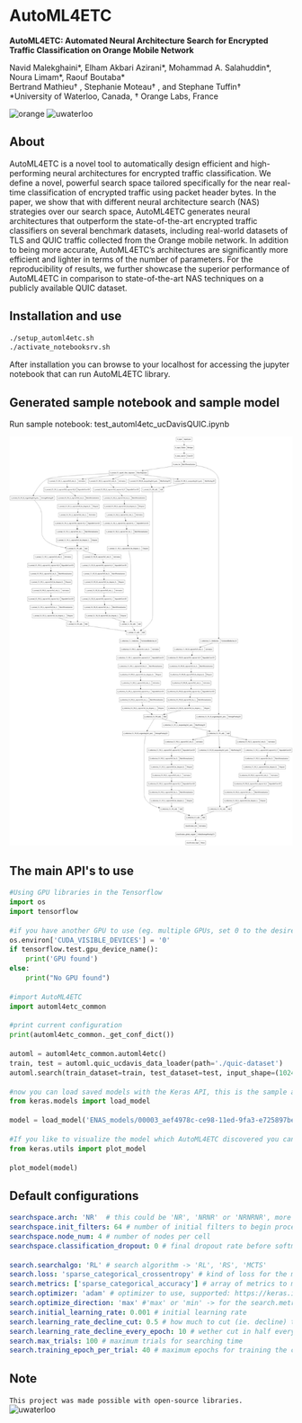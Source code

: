 # AutoML4ETC
**AutoML4ETC: Automated Neural Architecture Search for Encrypted Traffic Classification on Orange Mobile Network**

Navid Malekghaini*, Elham Akbari Azirani*, Mohammad A. Salahuddin*, Noura Limam*, Raouf Boutaba*\
Bertrand Mathieu† , Stephanie Moteau† , and Stephane Tuffin†\
*University of Waterloo, Canada, † Orange Labs, France

<img alt="orange" src="https://upload.wikimedia.org/wikipedia/commons/thumb/c/c8/Orange_logo.svg/766px-Orange_logo.svg.png" width="80" /> <img src="https://dataverse.scholarsportal.info/logos/41143/Waterloo.png" width="240" alt="uwaterloo"/>


## About
AutoML4ETC is a novel tool to automatically design efficient and high-performing neural architectures for encrypted traffic classification. We define a novel, powerful search space tailored specifically for the near real-time classification of encrypted traffic using packet header bytes. In the paper, we show that with different neural architecture search (NAS) strategies over our search space, AutoML4ETC generates neural architectures that outperform the state-of-the-art encrypted traffic classifiers on several benchmark datasets, including real-world datasets of TLS and QUIC traffic collected from the Orange mobile network. In addition to being more accurate, AutoML4ETC’s architectures are significantly more efficient and lighter in terms of the number of parameters. For the reproducibility of results, we further showcase the superior performance of AutoML4ETC in comparison to state-of-the-art NAS techniques on a publicly available QUIC dataset.

## Installation and use


```bash
./setup_automl4etc.sh
./activate_notebooksrv.sh
```

After installation you can browse to your localhost for accessing the jupyter notebook that can run AutoML4ETC library.


## Generated sample notebook and sample model

Run sample notebook: test_automl4etc_ucDavisQUIC.ipynb

![(sample model picture should be here)](https://github.com/OrangeUW/AutoML4ETC/blob/main/Discovered_model.png?raw=true)

## The main API's to use
```python
#Using GPU libraries in the Tensorflow
import os 
import tensorflow

#if you have another GPU to use (eg. multiple GPUs, set 0 to the desired GPU number)
os.environ['CUDA_VISIBLE_DEVICES'] = '0'
if tensorflow.test.gpu_device_name():
    print('GPU found')
else:
    print("No GPU found")

#import AutoML4ETC
import automl4etc_common

#print current configuration
print(automl4etc_common._get_conf_dict())

automl = automl4etc_common.automl4etc()
train, test = automl.quic_ucdavis_data_loader(path='./quic-dataset')
automl.search(train_dataset=train, test_dataset=test, input_shape=(1024, 3), classes=5) #train_dataset and test_dataset inputs are A generator or keras.utils.Sequence and classes is the number of classes in the output

#now you can load saved models with the Keras API, this is the sample address in the sample notebook used
from keras.models import load_model

model = load_model('ENAS_models/00003_aef4978c-ce98-11ed-9fa3-e725897beba4') #replace with 'ENAS_models/path_to_model'

#If you like to visualize the model which AutoML4ETC discovered you can use Keras API
from keras.utils import plot_model

plot_model(model)

```

## Default configurations

```yaml
searchspace.arch: 'NR'  # this could be 'NR', 'NRNR' or 'NRNRNR', more 'N'ormal cells or 'R'eduction cells is not recommended
searchspace.init_filters: 64 # number of initial filters to begin process
searchspace.node_num: 4 # number of nodes per cell
searchspace.classification_dropout: 0 # final dropout rate before softmax layer

search.searchalgo: 'RL' # search algorithm -> 'RL', 'RS', 'MCTS'
search.loss: 'sparse_categorical_crossentropy' # kind of loss for the model evaluation, supported: https://keras.io/api/losses/
search.metrics: ['sparse_categorical_accuracy'] # array of metrics to monitor, supported: https://keras.io/api/metrics/
search.optimizer: 'adam' # optimizer to use, supported: https://keras.io/api/optimizers/
search.optimize_direction: 'max' #'max' or 'min' -> for the search.metric chosen
search.initial_learning_rate: 0.001 # initial learning rate
search.learning_rate_decline_cut: 0.5 # how much to cut (ie. decline) the learning rate every 10 (default) epochs
search.learning_rate_decline_every_epoch: 10 # wether cut in half every 10 (default) epochs or not
search.max_trials: 100 # maximum trials for searching time
search.training_epoch_per_trial: 40 # maximum epochs for training the child model per trial
```

## Note

`This project was made possible with open-source libraries.`\
<img src="https://upload.wikimedia.org/wikipedia/commons/4/42/Opensource.svg" width="240" alt="uwaterloo"/>


